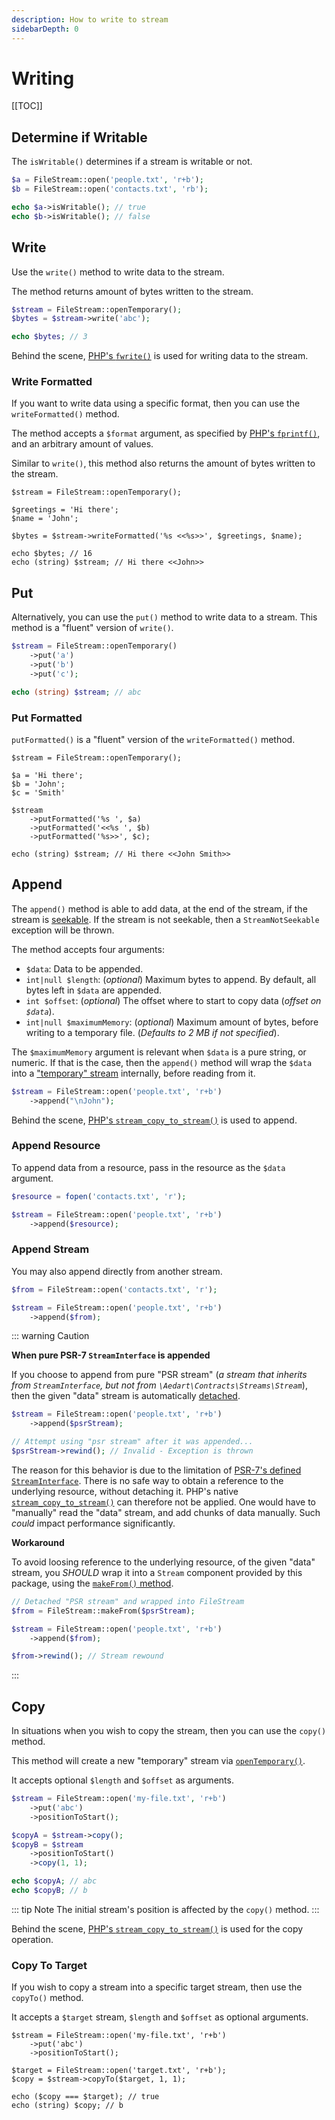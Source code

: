 ```yaml
---
description: How to write to stream
sidebarDepth: 0
---
```


# Writing

[[TOC]]

## Determine if Writable

The `isWritable()` determines if a stream is writable or not.

```php
$a = FileStream::open('people.txt', 'r+b');
$b = FileStream::open('contacts.txt', 'rb');

echo $a->isWritable(); // true
echo $b->isWritable(); // false
```

## Write

Use the `write()` method to write data to the stream.

The method returns amount of bytes written to the stream.

```php
$stream = FileStream::openTemporary();
$bytes = $stream->write('abc');

echo $bytes; // 3
```

Behind the scene, [PHP's `fwrite()`](https://www.php.net/manual/en/function.fwrite.php) is used for writing data to the stream.

### Write Formatted

If you want to write data using a specific format, then you can use the `writeFormatted()` method.

The method accepts a `$format` argument, as specified by [PHP's `fprintf()`](https://www.php.net/manual/en/function.fprintf), and an arbitrary amount of values.

Similar to `write()`, this method also returns the amount of bytes written to the stream.

```php{6}
$stream = FileStream::openTemporary();

$greetings = 'Hi there';
$name = 'John';

$bytes = $stream->writeFormatted('%s <<%s>>', $greetings, $name);

echo $bytes; // 16
echo (string) $stream; // Hi there <<John>>
```

## Put

Alternatively, you can use the `put()` method to write data to a stream.
This method is a "fluent" version of `write()`.

```php
$stream = FileStream::openTemporary()
    ->put('a')
    ->put('b')
    ->put('c');

echo (string) $stream; // abc
```

### Put Formatted

`putFormatted()` is a "fluent" version of the `writeFormatted()` method.

```php{8-10}
$stream = FileStream::openTemporary();

$a = 'Hi there';
$b = 'John';
$c = 'Smith'

$stream
    ->putFormatted('%s ', $a)
    ->putFormatted('<<%s ', $b)
    ->putFormatted('%s>>', $c);

echo (string) $stream; // Hi there <<John Smith>>
```

## Append

The `append()` method is able to add data, at the end of the stream, if the stream is [seekable](./seeking.md#determine-if-seekable).
If the stream is not seekable, then a `StreamNotSeekable` exception will be thrown.

The method accepts four arguments:

* `$data`: Data to be appended.
* `int|null $length`: (_optional_) Maximum bytes to append. By default, all bytes left in `$data` are appended.
* `int $offset`: (_optional_) The offset where to start to copy data (_offset on `$data`_).
* `int|null $maximumMemory`: (_optional_) Maximum amount of bytes, before writing to a temporary file. (_Defaults to 2 MB if not specified_).

The `$maximumMemory` argument is relevant when `$data` is a pure string, or numeric.
If that is the case, then the `append()` method will wrap the `$data` into a ["temporary" stream](./open-close.md#temporary) internally, before reading from it. 

```php
$stream = FileStream::open('people.txt', 'r+b')
    ->append("\nJohn");
```

Behind the scene, [PHP's `stream_copy_to_stream()`](https://www.php.net/manual/en/function.stream-copy-to-stream.php) is used to append.

### Append Resource

To append data from a resource, pass in the resource as the `$data` argument.

```php
$resource = fopen('contacts.txt', 'r');

$stream = FileStream::open('people.txt', 'r+b')
    ->append($resource);
```

### Append Stream

You may also append directly from another stream.

```php
$from = FileStream::open('contacts.txt', 'r');

$stream = FileStream::open('people.txt', 'r+b')
    ->append($from);
```

::: warning Caution

**When pure PSR-7 `StreamInterface` is appended**

If you choose to append from pure "PSR stream" (_a stream that inherits from `StreamInterface`, but not from `\Aedart\Contracts\Streams\Stream`_), then the given "data" stream is automatically [detached](./open-close.md#detaching-resource). 

```php
$stream = FileStream::open('people.txt', 'r+b')
    ->append($psrStream);

// Attempt using "psr stream" after it was appended...
$psrStream->rewind(); // Invalid - Exception is thrown
```

The reason for this behavior is due to the limitation of [PSR-7's defined `StreamInterface`](https://www.php-fig.org/psr/psr-7/#34-psrhttpmessagestreaminterface).
There is no safe way to obtain a reference to the underlying resource, without detaching it.
PHP's native [`stream_copy_to_stream()`](https://www.php.net/manual/en/function.stream-copy-to-stream.php) can therefore not be applied.
One would have to "manually" read the "data" stream, and add chunks of data manually. Such _could_ impact performance significantly.

**Workaround**

To avoid loosing reference to the underlying resource, of the given "data" stream, you _SHOULD_ wrap it into a `Stream` component provided by this package, using the [`makeFrom()` method](./open-close.md#existing-psr-stream). 

```php
// Detached "PSR stream" and wrapped into FileStream
$from = FileStream::makeFrom($psrStream);

$stream = FileStream::open('people.txt', 'r+b')
    ->append($from);

$from->rewind(); // Stream rewound
```

:::

## Copy

In situations when you wish to copy the stream, then you can use the `copy()` method.

This method will create a new "temporary" stream via [`openTemporary()`](./open-close.md#temporary).

It accepts optional `$length` and `$offset` as arguments.

```php
$stream = FileStream::open('my-file.txt', 'r+b')
    ->put('abc')
    ->positionToStart();

$copyA = $stream->copy();
$copyB = $stream
    ->positionToStart()
    ->copy(1, 1);

echo $copyA; // abc
echo $copyB; // b
```

::: tip Note
The initial stream's position is affected by the `copy()` method. 
:::

Behind the scene, [PHP's `stream_copy_to_stream()`](https://www.php.net/manual/en/function.stream-copy-to-stream.php) is used for the copy operation.

### Copy To Target

If you wish to copy a stream into a specific target stream, then use the `copyTo()` method.

It accepts a `$target` stream, `$length` and `$offset` as optional arguments.

```php{6}
$stream = FileStream::open('my-file.txt', 'r+b')
    ->put('abc')
    ->positionToStart();

$target = FileStream::open('target.txt', 'r+b');
$copy = $stream->copyTo($target, 1, 1);

echo ($copy === $target); // true
echo (string) $copy; // b
```
